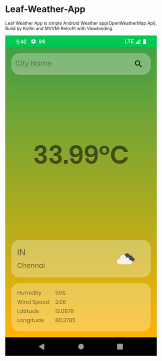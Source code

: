 # Leaf-Weather-App
Leaf Weather App is simple Android Weather app(OpenWeatherMap Api), Build by Kotlin and MVVM-Retrofit with Viewbinding

![](sample.png)
